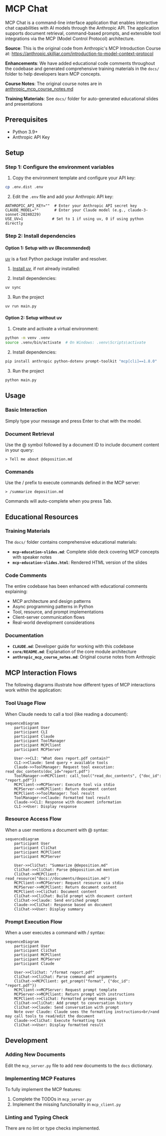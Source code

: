 # MCP Chat

MCP Chat is a command-line interface application that enables interactive chat capabilities with AI models through the Anthropic API. The application supports document retrieval, command-based prompts, and extensible tool integrations via the MCP (Model Control Protocol) architecture.

**Source**: This is the original code from Anthropic's MCP Introduction Course at: https://anthropic.skilljar.com/introduction-to-model-context-protocol

**Enhancements**: We have added educational code comments throughout the codebase and generated comprehensive training materials in the `docs/` folder to help developers learn MCP concepts.

**Course Notes**: The original course notes are in [anthropic_mcp_course_notes.md](anthropic_mcp_course_notes.md)

**Training Materials**: See `docs/` folder for auto-generated educational slides and presentations

## Prerequisites

- Python 3.9+
- Anthropic API Key

## Setup

### Step 1: Configure the environment variables

1. Copy the environment template and configure your API key:

```bash
cp .env.dist .env
```

2. Edit the `.env` file and add your Anthropic API key:

```
ANTHROPIC_API_KEY=""  # Enter your Anthropic API secret key
CLAUDE_MODEL=""       # Enter your Claude model (e.g., claude-3-sonnet-20240229)
USE_UV=1             # Set to 1 if using uv, 0 if using python directly
```

### Step 2: Install dependencies

#### Option 1: Setup with uv (Recommended)

[uv](https://github.com/astral-sh/uv) is a fast Python package installer and resolver.

1. [Install uv](https://github.com/astral-sh/uv?tab=readme-ov-file#installation), if not already installed:

2. Install dependencies:

```bash
uv sync
```

3. Run the project

```bash
uv run main.py
```

#### Option 2: Setup without uv

1. Create and activate a virtual environment:

```bash
python -m venv .venv
source .venv/bin/activate  # On Windows: .venv\Scripts\activate
```

2. Install dependencies:

```bash
pip install anthropic python-dotenv prompt-toolkit "mcp[cli]==1.8.0"
```

3. Run the project

```bash
python main.py
```

## Usage

### Basic Interaction

Simply type your message and press Enter to chat with the model.

### Document Retrieval

Use the @ symbol followed by a document ID to include document content in your query:

```
> Tell me about @deposition.md
```

### Commands

Use the / prefix to execute commands defined in the MCP server:

```
> /summarize deposition.md
```

Commands will auto-complete when you press Tab.

## Educational Resources

### Training Materials
The `docs/` folder contains comprehensive educational materials:

- **`mcp-education-slides.md`**: Complete slide deck covering MCP concepts with speaker notes
- **`mcp-education-slides.html`**: Rendered HTML version of the slides

### Code Comments
The entire codebase has been enhanced with educational comments explaining:
- MCP architecture and design patterns
- Async programming patterns in Python
- Tool, resource, and prompt implementations
- Client-server communication flows
- Real-world development considerations

### Documentation
- **`CLAUDE.md`**: Developer guide for working with this codebase
- **`core/README.md`**: Explanation of the core module architecture
- **`anthropic_mcp_course_notes.md`**: Original course notes from Anthropic

## MCP Interaction Flows

The following diagrams illustrate how different types of MCP interactions work within the application:

### Tool Usage Flow

When Claude needs to call a tool (like reading a document):

```mermaid
sequenceDiagram
    participant User
    participant CLI
    participant Claude
    participant ToolManager
    participant MCPClient
    participant MCPServer

    User->>CLI: "What does report.pdf contain?"
    CLI->>Claude: Send query + available tools
    Claude->>ToolManager: Request tool execution: read_doc_contents(doc_id="report.pdf")
    ToolManager->>MCPClient: call_tool("read_doc_contents", {"doc_id": "report.pdf"})
    MCPClient->>MCPServer: Execute tool via stdio
    MCPServer->>MCPClient: Return document content
    MCPClient->>ToolManager: Tool result
    ToolManager->>Claude: Formatted tool result
    Claude->>CLI: Response with document information
    CLI->>User: Display response
```

### Resource Access Flow

When a user mentions a document with @ syntax:

```mermaid
sequenceDiagram
    participant User
    participant CliChat
    participant MCPClient
    participant MCPServer

    User->>CliChat: "Summarize @deposition.md"
    CliChat->>CliChat: Parse @deposition.md mention
    CliChat->>MCPClient: read_resource("docs://documents/deposition.md")
    MCPClient->>MCPServer: Request resource via stdio
    MCPServer->>MCPClient: Return document content
    MCPClient->>CliChat: Document content
    CliChat->>CliChat: Build prompt with document content
    CliChat->>Claude: Send enriched prompt
    Claude->>CliChat: Response based on document
    CliChat->>User: Display summary
```

### Prompt Execution Flow

When a user executes a command with / syntax:

```mermaid
sequenceDiagram
    participant User
    participant CliChat
    participant MCPClient
    participant MCPServer
    participant Claude

    User->>CliChat: "/format report.pdf"
    CliChat->>CliChat: Parse command and arguments
    CliChat->>MCPClient: get_prompt("format", {"doc_id": "report.pdf"})
    MCPClient->>MCPServer: Request prompt template
    MCPServer->>MCPClient: Return prompt with instructions
    MCPClient->>CliChat: Formatted prompt messages
    CliChat->>CliChat: Add prompt to conversation history
    CliChat->>Claude: Send conversation with prompt
    Note over Claude: Claude sees the formatting instructions<br/>and may call tools to read/edit the document
    Claude->>CliChat: Execute formatting task
    CliChat->>User: Display formatted result
```

## Development

### Adding New Documents

Edit the `mcp_server.py` file to add new documents to the `docs` dictionary.

### Implementing MCP Features

To fully implement the MCP features:

1. Complete the TODOs in `mcp_server.py`
2. Implement the missing functionality in `mcp_client.py`

### Linting and Typing Check

There are no lint or type checks implemented.
